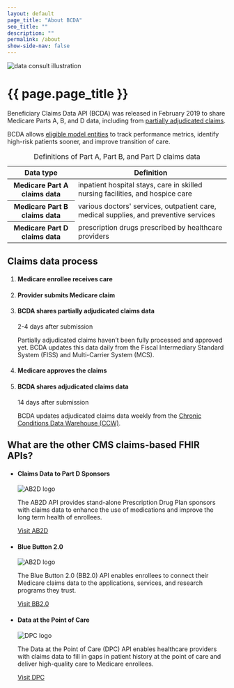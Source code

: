 ```yaml
---
layout: default
page_title: "About BCDA"
seo_title: ""
description: ""
permalink: /about
show-side-nav: false
---
```


<div class="grid-row grid-gap-4 flex-align-center">
  <div class="tablet:grid-col-5 tablet:order-2 margin-y-2">
    <img src="{{ '/assets/img/data-consult.svg' | relative_url }}" alt="data consult illustration" class="padding-x-4"/>
  </div>
  <div class="tablet:grid-col tablet:order-1" >
    <h1>{{ page.page_title }}</h1>
    <p>
        Beneficiary Claims Data API (BCDA) was released in February 2019 to share Medicare Parts A, B, and D data, including from <a href="{{ '/placeholder' | relative_url }}"> partially adjudicated claims</a>.
    </p>
    <p>
        BCDA allows <a href="{{ '/index#eligible-model-entities' | relative_url }}">eligible model entities</a> to track performance metrics, identify high-risk patients sooner, and improve transition of care.
    </p>
  </div>
</div>

<table class="usa-table usa-table--borderless usa-table--stacked">
  <caption class="usa-sr-only">Definitions of Part A, Part B, and Part D claims data</caption>
  <thead>
    <tr>
      <th scope="col">Data type</th>
      <th scope="col">Definition</th>
    </tr>
  </thead>
  <tbody>
    <tr>
      <th scope="row">Medicare Part A claims data</th>
      <td>
        inpatient hospital stays, care in skilled nursing facilities, and hospice care
      </td>
    </tr>
    <tr>
      <th scope="row">Medicare Part B claims data</th>
      <td>
        various doctors' services, outpatient care, medical supplies, and preventive services
      </td>
    </tr>
    <tr>
      <th scope="row">Medicare Part D claims data</th>
      <td>
        prescription drugs prescribed by healthcare providers          
      </td>
    </tr>
  </tbody>
</table>

## Claims data process

<ol class="usa-process-list margin-top-2">
    <li class="usa-process-list__item">
        <h4 class="usa-process-list__heading">Medicare enrollee receives care</h4>
    </li>
    <li class="usa-process-list__item">
        <h4 class="usa-process-list__heading">Provider submits Medicare claim</h4>
    </li>
    <li class="usa-process-list__item">
        <h4 class="usa-process-list__heading">BCDA shares partially adjudicated claims data </h4>
        <p class="usa-intro font-ui-md text-bold text-italic text-base margin-top-1">2-4 days after submission</p>
        <p>
          Partially adjudicated claims haven’t been fully processed and approved yet. BCDA updates this data daily from the Fiscal Intermediary Standard System (FISS) and Multi-Carrier System (MCS). 
        </p>
    </li>
    <li class="usa-process-list__item">
        <h4 class="usa-process-list__heading">Medicare approves the claims</h4>
    </li>
      <li class="usa-process-list__item">
        <h4 class="usa-process-list__heading">BCDA shares adjudicated claims data </h4>
        <p class="usa-intro font-ui-md text-bold text-italic text-base margin-top-1">14 days after submission</p>
        <p>
          BCDA updates adjudicated claims data weekly from the <a href="https://www2.ccwdata.org/web/guest/home" target="_blank" rel="noopener noreferrer">Chronic Conditions Data Warehouse (CCW)</a>.
        </p>
    </li>
    
</ol>


## What are the other CMS claims-based FHIR APIs?

<ul class="usa-card-group flex-justify-center padding-y-4">
    <li class="usa-card tablet:grid-col-6 desktop:grid-col-4">
      <div class="usa-card__container">
        <div class="usa-card__header">
          <h4 class="usa-card__heading">Claims Data to Part D Sponsors</h4>
        </div>
        <div class="usa-card__media usa-card__media--inset">
          <div class="usa-card__img text-center">
            <img
              src="{{ '/assets/img/logo-ab2d-sm.svg' | relative_url }}"
              alt="AB2D logo"
              class="maxw-15 margin-x-auto"
            />
          </div>
        </div>
        <div class="usa-card__body">
          <p>
            The AB2D API provides stand-alone Prescription Drug Plan sponsors with claims data to enhance the use of medications and improve the long term health of enrollees.
          </p>
        </div>
        <div class="usa-card__footer">
          <a href="https://ab2d.cms.gov/" target="_blank" rel="noopener noreferrer" class="usa-button">Visit AB2D</a>
        </div>
      </div>
  </li>
      <li class="usa-card tablet:grid-col-6 desktop:grid-col-4">
      <div class="usa-card__container">
        <div class="usa-card__header">
          <h4 class="usa-card__heading">Blue Button 2.0</h4>
        </div>
        <div class="usa-card__media usa-card__media--inset">
          <div class="usa-card__img text-center">
            <img
              src="{{ '/assets/img/logo-bluebutton.svg' | relative_url }}"
              alt="AB2D logo"
              class="maxw-15 margin-x-auto"
            />
          </div>
        </div>
        <div class="usa-card__body">
          <p>
            The Blue Button 2.0 (BB2.0) API enables enrollees to connect their Medicare claims data to the applications, services, and research programs they trust.
          </p>
        </div>
        <div class="usa-card__footer">
          <a href="https://bluebutton.cms.gov/" target="_blank" rel="noopener noreferrer" class="usa-button">Visit BB2.0</a>
        </div>
      </div>
  </li>
      <li class="usa-card tablet:grid-col-6 desktop:grid-col-4">
      <div class="usa-card__container">
        <div class="usa-card__header">
          <h4 class="usa-card__heading">Data at the Point of Care</h4>
        </div>
        <div class="usa-card__media usa-card__media--inset">
          <div class="usa-card__img text-center">
            <img
              src="{{ '/assets/img/logo-dpc.svg' | relative_url }}"
              alt="DPC logo"
              class="maxw-15 margin-x-auto"
            />
          </div>
        </div>
        <div class="usa-card__body">
          <p>
            The Data at the Point of Care (DPC) API enables healthcare providers with claims data to fill in gaps in patient history at the point of care and deliver high-quality care to Medicare enrollees.
          </p>
        </div>
        <div class="usa-card__footer">
          <a href="https://dpc.cms.gov/" target="_blank" rel="noopener noreferrer" class="usa-button">Visit DPC</a>
        </div>
      </div>
  </li>
</ul>
